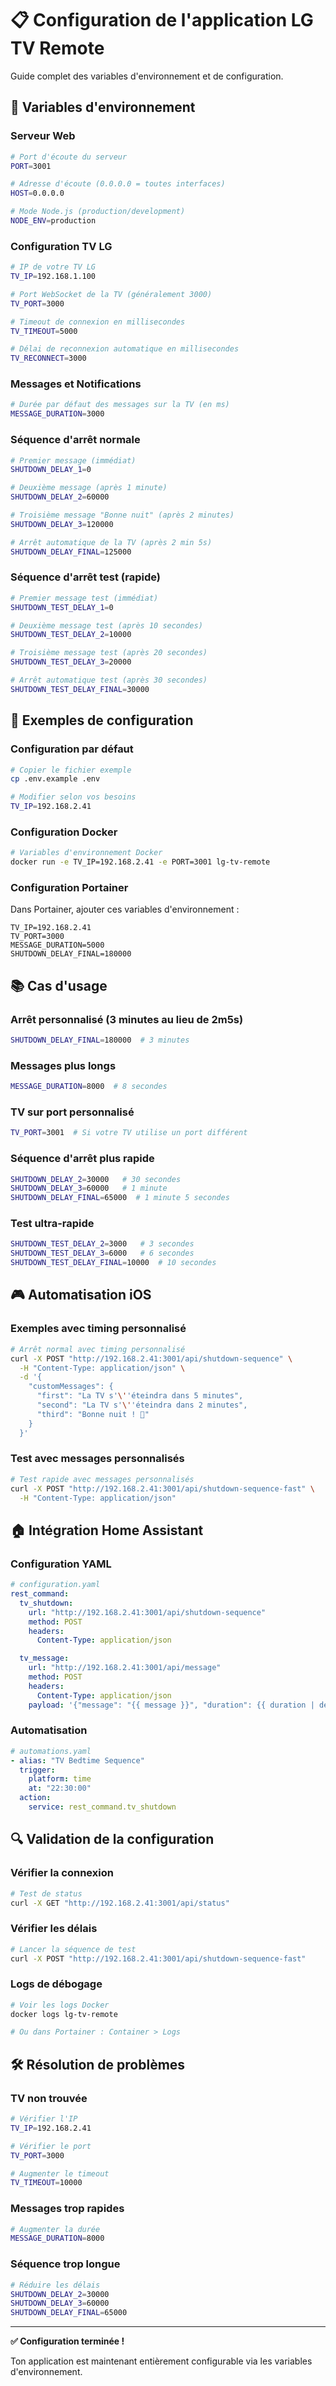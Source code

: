 # 📋 Configuration de l'application LG TV Remote

Guide complet des variables d'environnement et de configuration.

## 🎯 Variables d'environnement

### Serveur Web

```bash
# Port d'écoute du serveur
PORT=3001

# Adresse d'écoute (0.0.0.0 = toutes interfaces)
HOST=0.0.0.0

# Mode Node.js (production/development)
NODE_ENV=production
```

### Configuration TV LG

```bash
# IP de votre TV LG
TV_IP=192.168.1.100

# Port WebSocket de la TV (généralement 3000)
TV_PORT=3000

# Timeout de connexion en millisecondes
TV_TIMEOUT=5000

# Délai de reconnexion automatique en millisecondes
TV_RECONNECT=3000
```

### Messages et Notifications

```bash
# Durée par défaut des messages sur la TV (en ms)
MESSAGE_DURATION=3000
```

### Séquence d'arrêt normale

```bash
# Premier message (immédiat)
SHUTDOWN_DELAY_1=0

# Deuxième message (après 1 minute)
SHUTDOWN_DELAY_2=60000

# Troisième message "Bonne nuit" (après 2 minutes)
SHUTDOWN_DELAY_3=120000

# Arrêt automatique de la TV (après 2 min 5s)
SHUTDOWN_DELAY_FINAL=125000
```

### Séquence d'arrêt test (rapide)

```bash
# Premier message test (immédiat)
SHUTDOWN_TEST_DELAY_1=0

# Deuxième message test (après 10 secondes)
SHUTDOWN_TEST_DELAY_2=10000

# Troisième message test (après 20 secondes)
SHUTDOWN_TEST_DELAY_3=20000

# Arrêt automatique test (après 30 secondes)
SHUTDOWN_TEST_DELAY_FINAL=30000
```

## 🔧 Exemples de configuration

### Configuration par défaut

```bash
# Copier le fichier exemple
cp .env.example .env

# Modifier selon vos besoins
TV_IP=192.168.2.41
```

### Configuration Docker

```bash
# Variables d'environnement Docker
docker run -e TV_IP=192.168.2.41 -e PORT=3001 lg-tv-remote
```

### Configuration Portainer

Dans Portainer, ajouter ces variables d'environnement :

```
TV_IP=192.168.2.41
TV_PORT=3000
MESSAGE_DURATION=5000
SHUTDOWN_DELAY_FINAL=180000
```

## 📚 Cas d'usage

### Arrêt personnalisé (3 minutes au lieu de 2m5s)

```bash
SHUTDOWN_DELAY_FINAL=180000  # 3 minutes
```

### Messages plus longs

```bash
MESSAGE_DURATION=8000  # 8 secondes
```

### TV sur port personnalisé

```bash
TV_PORT=3001  # Si votre TV utilise un port différent
```

### Séquence d'arrêt plus rapide

```bash
SHUTDOWN_DELAY_2=30000   # 30 secondes
SHUTDOWN_DELAY_3=60000   # 1 minute
SHUTDOWN_DELAY_FINAL=65000  # 1 minute 5 secondes
```

### Test ultra-rapide

```bash
SHUTDOWN_TEST_DELAY_2=3000   # 3 secondes
SHUTDOWN_TEST_DELAY_3=6000   # 6 secondes
SHUTDOWN_TEST_DELAY_FINAL=10000  # 10 secondes
```

## 🎮 Automatisation iOS

### Exemples avec timing personnalisé

```bash
# Arrêt normal avec timing personnalisé
curl -X POST "http://192.168.2.41:3001/api/shutdown-sequence" \
  -H "Content-Type: application/json" \
  -d '{
    "customMessages": {
      "first": "La TV s'\''éteindra dans 5 minutes",
      "second": "La TV s'\''éteindra dans 2 minutes",
      "third": "Bonne nuit ! 🌙"
    }
  }'
```

### Test avec messages personnalisés

```bash
# Test rapide avec messages personnalisés
curl -X POST "http://192.168.2.41:3001/api/shutdown-sequence-fast" \
  -H "Content-Type: application/json"
```

## 🏠 Intégration Home Assistant

### Configuration YAML

```yaml
# configuration.yaml
rest_command:
  tv_shutdown:
    url: "http://192.168.2.41:3001/api/shutdown-sequence"
    method: POST
    headers:
      Content-Type: application/json

  tv_message:
    url: "http://192.168.2.41:3001/api/message"
    method: POST
    headers:
      Content-Type: application/json
    payload: '{"message": "{{ message }}", "duration": {{ duration | default(3000) }}}'
```

### Automatisation

```yaml
# automations.yaml
- alias: "TV Bedtime Sequence"
  trigger:
    platform: time
    at: "22:30:00"
  action:
    service: rest_command.tv_shutdown
```

## 🔍 Validation de la configuration

### Vérifier la connexion

```bash
# Test de status
curl -X GET "http://192.168.2.41:3001/api/status"
```

### Vérifier les délais

```bash
# Lancer la séquence de test
curl -X POST "http://192.168.2.41:3001/api/shutdown-sequence-fast"
```

### Logs de débogage

```bash
# Voir les logs Docker
docker logs lg-tv-remote

# Ou dans Portainer : Container > Logs
```

## 🛠️ Résolution de problèmes

### TV non trouvée

```bash
# Vérifier l'IP
TV_IP=192.168.2.41

# Vérifier le port
TV_PORT=3000

# Augmenter le timeout
TV_TIMEOUT=10000
```

### Messages trop rapides

```bash
# Augmenter la durée
MESSAGE_DURATION=8000
```

### Séquence trop longue

```bash
# Réduire les délais
SHUTDOWN_DELAY_2=30000
SHUTDOWN_DELAY_3=60000
SHUTDOWN_DELAY_FINAL=65000
```

---

**✅ Configuration terminée !**

Ton application est maintenant entièrement configurable via les variables d'environnement.